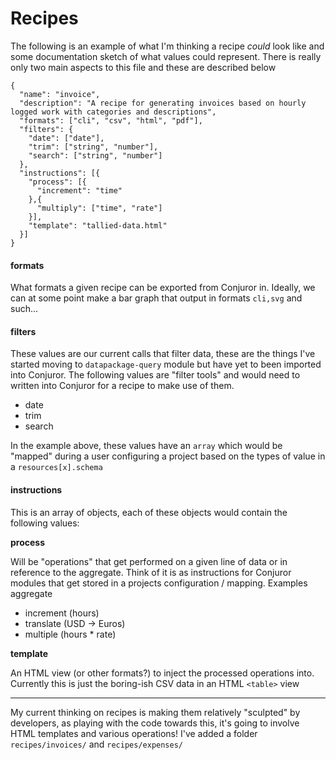 Recipes
=======

The following is an example of what I'm thinking a recipe *could* look like and some documentation sketch of what values could represent. There is really only two main aspects to this file and these are described below

```
{
  "name": "invoice",
  "description": "A recipe for generating invoices based on hourly logged work with categories and descriptions",  
  "formats": ["cli", "csv", "html", "pdf"],
  "filters": {
    "date": ["date"],
    "trim": ["string", "number"],
    "search": ["string", "number"]
  },
  "instructions": [{
    "process": [{
      "increment": "time"
    },{
      "multiply": ["time", "rate"]
    }],
    "template": "tallied-data.html"
  }]
}
```

#### formats

What formats a given recipe can be exported from Conjuror in. Ideally, we can at some point make a bar graph that output in formats `cli,svg` and such...

#### filters

These values are our current calls that filter data, these are the things I've started moving to `datapackage-query` module but have yet to been imported into Conjuror. The following values are "filter tools" and would need to written into Conjuror for a recipe to make use of them.

- date
- trim
- search

In the example above, these values have an `array` which would be "mapped" during a user configuring a project based on the types of value in a `resources[x].schema`

#### instructions

This is an array of objects, each of these objects would contain the following values:

**process**

Will be "operations" that get performed on a given line of data or in reference to the aggregate. Think of it is as instructions for Conjuror modules that get stored in a projects configuration / mapping. Examples aggregate

- increment (hours)
- translate (USD -> Euros)
- multiple (hours * rate)

**template**

An HTML view (or other formats?) to inject the processed operations into. Currently this is just the boring-ish CSV data in an HTML `<table>` view

****

My current thinking on recipes is making them relatively "sculpted" by developers, as playing with the code towards this, it's going to involve HTML templates and various operations! I've added a folder `recipes/invoices/` and `recipes/expenses/`
